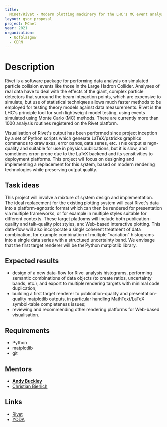 ```yaml
---
title:
  MCnet/Rivet - Modern plotting machinery for the LHC's MC event analysis tool
layout: gsoc_proposal
project: MCnet
year: 2021
organization:
  - UofGlasgow
  - CERN
---
```


# Description

Rivet is a software package for performing data analysis on simulated particle
collision events like those in the Large Hadron Collider. Analyses of real data
have to deal with the effects of the giant, complex particle detectors that
surround the beam interaction points, which are expensive to simulate, but use
of statistical techniques allows much faster methods to be employed for testing
theory models against data measurements. Rivet is the LHC's principle tool for
such lightweight model testing, using events simulated using Monte Carlo (MC)
methods. There are currently more than 1000 analysis routines registered on the
Rivet platform.

Visualisation of Rivet's output has been performed since project inception by a
set of Python scripts which generate LaTeX/pstricks graphics commands to draw
axes, error bands, data series, etc. This output is high-quality and suitable
for use in physics publications, but it is slow, and sometimes error-prone due
to the LaTeX backend and its sensitivities to deployment platforms. This project
will focus on designing and implementing a replacement for this system, based on
modern rendering technologies while preserving output quality.

## Task ideas

This project will involve a mixture of system design and implementation. The
ideal replacement for the existing plotting system will cast Rivet's data into a
platform-agnostic format which can then be rendered for presentation via
multiple frameworks, or for example in multiple styles suitable for different
contexts. These target platforms will include both publication-quality and
talk-quality plot styles, and Web-based interactive plotting. This data-flow
will also incorporate a single coherent treatment of data combination, for
example combination of multiple "variation" histograms into a single data series
with a structured uncertainty band. We envisage that the first target renderer
will be the Python matplotlib library.

## Expected results

- design of a new data-flow for Rivet analysis histograms, performing semantic
  combinations of data objects (to create ratios, uncertainty bands, etc.), and
  export to multiple rendering targets with minimal code duplication;
- building a first target renderer to publication-quality and
  presentation-quality matplotlib outputs, in particular handling MathText/LaTeX
  symbol-table completeness issues;
- reviewing and recommending other rendering platforms for Web-based
  visualisation.

## Requirements

- Python
- matplotlib
- git

## Mentors

- **[Andy Buckley](mailto:andy.buckley@cern.ch)**
- [Christian Bierlich](mailto:christian.bierlich@thep.lu.se)

## Links

- [Rivet](https://rivet.hepforge.org)
- [YODA](https://yoda.hepforge.org)

